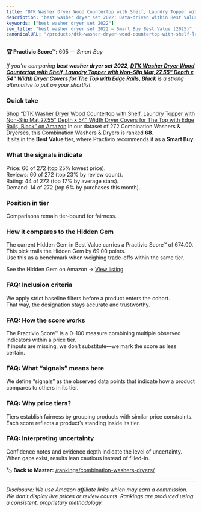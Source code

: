 ```yaml
---
title: "DTK Washer Dryer Wood Countertop with Shelf, Laundry Topper with Non-Slip Mat,27.55\" Depth x 54\" Width Dryer Covers for The Top with Edge Rails, Black"
description: "best washer dryer set 2022: Data-driven within Best Value ranking using the Practivio Score™. Positioned by quality, value, demand, findability, momentum."
keywords: ["best washer dryer set 2022"]
seo_title: "best washer dryer set 2022 — Smart Buy Best Value (2025)"
canonicalURL: "/products/dtk-washer-dryer-wood-countertop-with-shelf-laundry-topper-with-non-slip-mat2755-depth-x-54-width-dryer-covers-for-the-top-with-edge-rails-black-B0DKNGN52D/"
---
```


**🏆 Practivio Score™:** 605 — _Smart Buy_


*If you're comparing **best washer dryer set 2022**, **[DTK Washer Dryer Wood Countertop with Shelf, Laundry Topper with Non-Slip Mat,27.55" Depth x 54" Width Dryer Covers for The Top with Edge Rails, Black](https://www.amazon.com/dp/B0DKNGN52D?tag=practivio-20)** is a strong alternative to put on your shortlist.*
### Quick take
[Shop “DTK Washer Dryer Wood Countertop with Shelf, Laundry Topper with Non-Slip Mat,27.55" Depth x 54" Width Dryer Covers for The Top with Edge Rails, Black” on Amazon](https://www.amazon.com/dp/B0DKNGN52D?tag=practivio-20)
In our dataset of 272 Combination Washers & Dryerses, this Combination Washers & Dryers is ranked **68**.  
It sits in the **Best Value tier**, where Practivio recommends it as a **Smart Buy**.

### What the signals indicate
Price: 66 of 272 (top 25% lowest price).  
Reviews: 60 of 272 (top 23% by review count).  
Rating: 44 of 272 (top 17% by average stars).  
Demand: 14 of 272 (top 6% by purchases this month).

### Position in tier
Comparisons remain tier-bound for fairness.

### How it compares to the Hidden Gem
The current Hidden Gem in Best Value carries a Practivio Score™ of 674.00.  
This pick trails the Hidden Gem by 69.00 points.  
Use this as a benchmark when weighing trade-offs within the same tier.  

See the Hidden Gem on Amazon → [View listing](https://www.amazon.com/dp/B01ALBMIEI?tag=practivio-20)

### FAQ: Inclusion criteria
We apply strict baseline filters before a product enters the cohort.  
That way, the designation stays accurate and trustworthy.

### FAQ: How the score works
The Practivio Score™ is a 0–100 measure combining multiple observed indicators within a price tier.  
If inputs are missing, we don’t substitute—we mark the score as less certain.

### FAQ: What “signals” means here
We define “signals” as the observed data points that indicate how a product compares to others in its tier.

### FAQ: Why price tiers?
Tiers establish fairness by grouping products with similar price constraints.  
Each score reflects a product’s standing inside its tier.

### FAQ: Interpreting uncertainty
Confidence notes and evidence depth indicate the level of uncertainty.  
When gaps exist, results lean cautious instead of filled-in.


🏷️ **Back to Master:** [/rankings/combination-washers-dryers/](/rankings/combination-washers-dryers/)

---
_Disclosure: We use Amazon affiliate links which may earn a commission. We don’t display live prices or review counts. Rankings are produced using a consistent, proprietary methodology._
